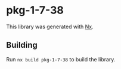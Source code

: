 # pkg-1-7-38

This library was generated with [Nx](https://nx.dev).

## Building

Run `nx build pkg-1-7-38` to build the library.
